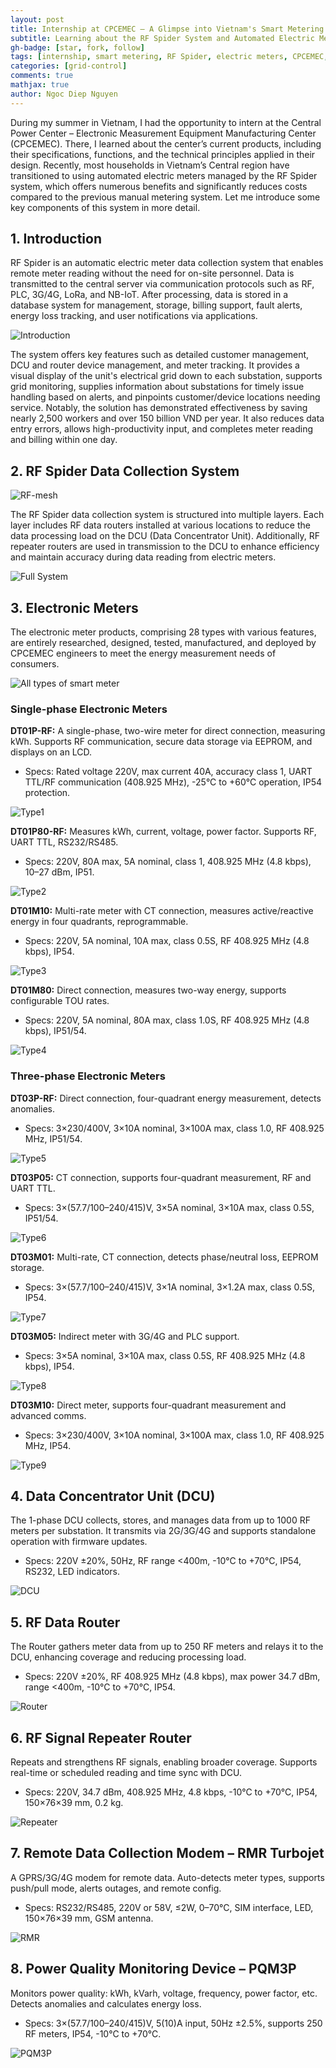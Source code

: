 ```yaml
---
layout: post
title: Internship at CPCEMEC – A Glimpse into Vietnam's Smart Metering Technology
subtitle: Learning about the RF Spider System and Automated Electric Meters
gh-badge: [star, fork, follow]
tags: [internship, smart metering, RF Spider, electric meters, CPCEMEC, Vietnam, energy]
categories: [grid-control]
comments: true
mathjax: true
author: Ngoc Diep Nguyen
---
```


During my summer in Vietnam, I had the opportunity to intern at the Central Power Center – Electronic Measurement Equipment Manufacturing Center (CPCEMEC). There, I learned about the center’s current products, including their specifications, functions, and the technical principles applied in their design. Recently, most households in Vietnam’s Central region have transitioned to using automated electric meters managed by the RF Spider system, which offers numerous benefits and significantly reduces costs compared to the previous manual metering system. Let me introduce some key components of this system in more detail.

## 1. Introduction

RF Spider is an automatic electric meter data collection system that enables remote meter reading without the need for on-site personnel. Data is transmitted to the central server via communication protocols such as RF, PLC, 3G/4G, LoRa, and NB-IoT. After processing, data is stored in a database system for management, storage, billing support, fault alerts, energy loss tracking, and user notifications via applications.

![Introduction](/assets/img/Fig1-post3.png)

The system offers key features such as detailed customer management, DCU and router device management, and meter tracking. It provides a visual display of the unit's electrical grid down to each substation, supports grid monitoring, supplies information about substations for timely issue handling based on alerts, and pinpoints customer/device locations needing service. Notably, the solution has demonstrated effectiveness by saving nearly 2,500 workers and over 150 billion VND per year. It also reduces data entry errors, allows high-productivity input, and completes meter reading and billing within one day.

## 2. RF Spider Data Collection System

![RF-mesh](/assets/img/Fig2-post3.png)

The RF Spider data collection system is structured into multiple layers. Each layer includes RF data routers installed at various locations to reduce the data processing load on the DCU (Data Concentrator Unit). Additionally, RF repeater routers are used in transmission to the DCU to enhance efficiency and maintain accuracy during data reading from electric meters.

![Full System](/assets/img/Fig3-post3.png)
## 3. Electronic Meters

The electronic meter products, comprising 28 types with various features, are entirely researched, designed, tested, manufactured, and deployed by CPCEMEC engineers to meet the energy measurement needs of consumers.

![All types of smart meter](/assets/img/Fig3-post4.png)

### Single-phase Electronic Meters

**DT01P-RF:** A single-phase, two-wire meter for direct connection, measuring kWh. Supports RF communication, secure data storage via EEPROM, and displays on an LCD.

- Specs: Rated voltage 220V, max current 40A, accuracy class 1, UART TTL/RF communication (408.925 MHz), -25°C to +60°C operation, IP54 protection.

![Type1](/assets/img/Fig4-post3.png)

**DT01P80-RF:** Measures kWh, current, voltage, power factor. Supports RF, UART TTL, RS232/RS485.

- Specs: 220V, 80A max, 5A nominal, class 1, 408.925 MHz (4.8 kbps), 10–27 dBm, IP51.

![Type2](/assets/img/Fig5-post3.png)

**DT01M10:** Multi-rate meter with CT connection, measures active/reactive energy in four quadrants, reprogrammable.

- Specs: 220V, 5A nominal, 10A max, class 0.5S, RF 408.925 MHz (4.8 kbps), IP54.

![Type3](/assets/img/Fig6-post3.png)

**DT01M80:** Direct connection, measures two-way energy, supports configurable TOU rates.

- Specs: 220V, 5A nominal, 80A max, class 1.0S, RF 408.925 MHz (4.8 kbps), IP51/54.

![Type4](/assets/img/Fig7-post3.png)

### Three-phase Electronic Meters

**DT03P-RF:** Direct connection, four-quadrant energy measurement, detects anomalies.

- Specs: 3×230/400V, 3×10A nominal, 3×100A max, class 1.0, RF 408.925 MHz, IP51/54.

![Type5](/assets/img/Fig8-post3.png)

**DT03P05:** CT connection, supports four-quadrant measurement, RF and UART TTL.

- Specs: 3×(57.7/100–240/415)V, 3×5A nominal, 3×10A max, class 0.5S, IP51/54.

![Type6](/assets/img/Fig9-post3.png)

**DT03M01:** Multi-rate, CT connection, detects phase/neutral loss, EEPROM storage.

- Specs: 3×(57.7/100–240/415)V, 3×1A nominal, 3×1.2A max, class 0.5S, IP54.

![Type7](/assets/img/Fig10-post3.png)

**DT03M05:** Indirect meter with 3G/4G and PLC support.

- Specs: 3×5A nominal, 3×10A max, class 0.5S, RF 408.925 MHz (4.8 kbps), IP54.

![Type8](/assets/img/Fig11-post3.png)

**DT03M10:** Direct meter, supports four-quadrant measurement and advanced comms.

- Specs: 3×230/400V, 3×10A nominal, 3×100A max, class 1.0, RF 408.925 MHz, IP54.

![Type9](/assets/img/Fig12-post3.png)

## 4. Data Concentrator Unit (DCU)

The 1-phase DCU collects, stores, and manages data from up to 1000 RF meters per substation. It transmits via 2G/3G/4G and supports standalone operation with firmware updates.

- Specs: 220V ±20%, 50Hz, RF range <400m, -10°C to +70°C, IP54, RS232, LED indicators.

![DCU](/assets/img/Fig13-post3.png)

## 5. RF Data Router

The Router gathers meter data from up to 250 RF meters and relays it to the DCU, enhancing coverage and reducing processing load.

- Specs: 220V ±20%, RF 408.925 MHz (4.8 kbps), max power 34.7 dBm, range <400m, -10°C to +70°C, IP54.

![Router](/assets/img/Fig14-post3.png)

## 6. RF Signal Repeater Router

Repeats and strengthens RF signals, enabling broader coverage. Supports real-time or scheduled reading and time sync with DCU.

- Specs: 220V, 34.7 dBm, 408.925 MHz, 4.8 kbps, -10°C to +70°C, IP54, 150×76×39 mm, 0.2 kg.
  
![Repeater](/assets/img/Fig15-post3.png)

## 7. Remote Data Collection Modem – RMR Turbojet

A GPRS/3G/4G modem for remote data. Auto-detects meter types, supports push/pull mode, alerts outages, and remote config.

- Specs: RS232/RS485, 220V or 58V, ≤2W, 0–70°C, SIM interface, LED, 150×76×39 mm, GSM antenna.

![RMR](/assets/img/Fig16-post3.png)

## 8. Power Quality Monitoring Device – PQM3P

Monitors power quality: kWh, kVarh, voltage, frequency, power factor, etc. Detects anomalies and calculates energy loss.

- Specs: 3×(57.7/100–240/415)V, 5(10)A input, 50Hz ±2.5%, supports 250 RF meters, IP54, -10°C to +70°C.

![PQM3P](/assets/img/Fig17-post3.png)

